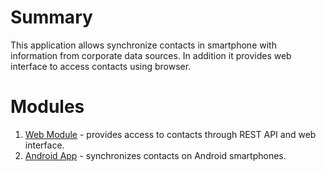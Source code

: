 # Summary

This application allows synchronize contacts in smartphone with information from corporate data sources.
In addition it provides web interface to access contacts using browser.

# Modules

1. [Web Module](https://github.com/grytsenko/contacts/blob/master/modules/contacts-web) - provides access to contacts through REST API and web interface.
1. [Android App](https://github.com/grytsenko/contacts/blob/master/modules/contacts-android) - synchronizes contacts on Android smartphones.
